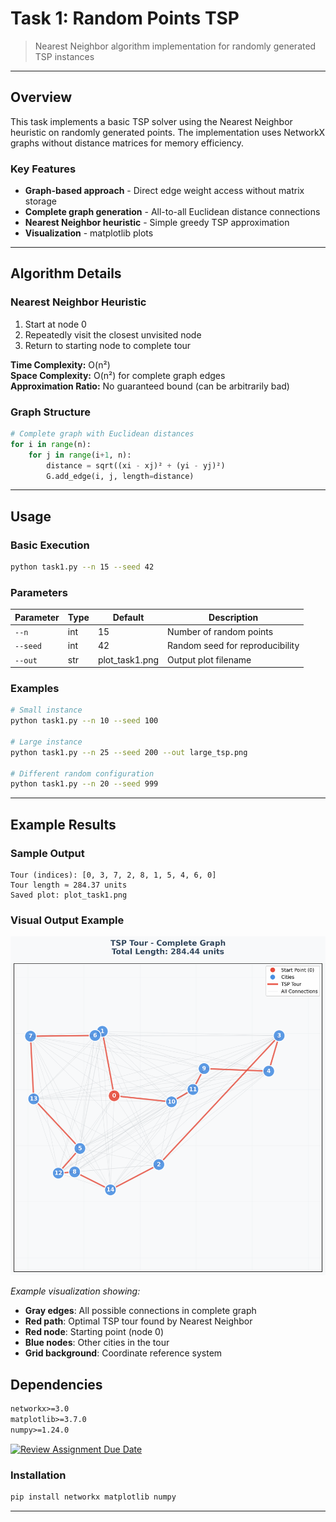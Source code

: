 # Task 1: Random Points TSP

> Nearest Neighbor algorithm implementation for randomly generated TSP instances

---

## Overview

This task implements a basic TSP solver using the Nearest Neighbor heuristic on randomly generated points. The implementation uses NetworkX graphs without distance matrices for memory efficiency.

### Key Features

- **Graph-based approach** - Direct edge weight access without matrix storage
- **Complete graph generation** - All-to-all Euclidean distance connections
- **Nearest Neighbor heuristic** - Simple greedy TSP approximation
- **Visualization** - matplotlib plots

---

## Algorithm Details

### Nearest Neighbor Heuristic
1. Start at node 0
2. Repeatedly visit the closest unvisited node
3. Return to starting node to complete tour

**Time Complexity:** O(n²)  
**Space Complexity:** O(n²) for complete graph edges  
**Approximation Ratio:** No guaranteed bound (can be arbitrarily bad)

### Graph Structure
```python
# Complete graph with Euclidean distances
for i in range(n):
    for j in range(i+1, n):
        distance = sqrt((xi - xj)² + (yi - yj)²)
        G.add_edge(i, j, length=distance)
```

---

## Usage

### Basic Execution
```bash
python task1.py --n 15 --seed 42
```

### Parameters
| Parameter | Type | Default | Description |
|-----------|------|---------|-------------|
| `--n` | int | 15 | Number of random points |
| `--seed` | int | 42 | Random seed for reproducibility |
| `--out` | str | plot_task1.png | Output plot filename |

### Examples
```bash
# Small instance
python task1.py --n 10 --seed 100

# Large instance  
python task1.py --n 25 --seed 200 --out large_tsp.png

# Different random configuration
python task1.py --n 20 --seed 999
```

---

## Example Results

### Sample Output
```
Tour (indices): [0, 3, 7, 2, 8, 1, 5, 4, 6, 0]
Tour length ≈ 284.37 units
Saved plot: plot_task1.png
```
### Visual Output Example

![TSP Tour Visualization](plot_task1.png)

*Example visualization showing:*
- **Gray edges**: All possible connections in complete graph
- **Red path**: Optimal TSP tour found by Nearest Neighbor
- **Red node**: Starting point (node 0)
- **Blue nodes**: Other cities in the tour
- **Grid background**: Coordinate reference system

## Dependencies

```txt
networkx>=3.0
matplotlib>=3.7.0
numpy>=1.24.0
```
[![Review Assignment Due Date](https://classroom.github.com/assets/deadline-readme-button-22041afd0340ce965d47ae6ef1cefeee28c7c493a6346c4f15d667ab976d596c.svg)](https://classroom.github.com/a/hZgqM1Y0)

### Installation
```bash
pip install networkx matplotlib numpy
```

---
